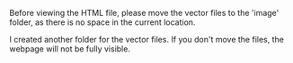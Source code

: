 Before viewing the HTML file, please move the vector files to the 'image' folder, as there is no space in the current location.

I created another folder for the vector files. If you don't move the files, the webpage will not be fully visible.



